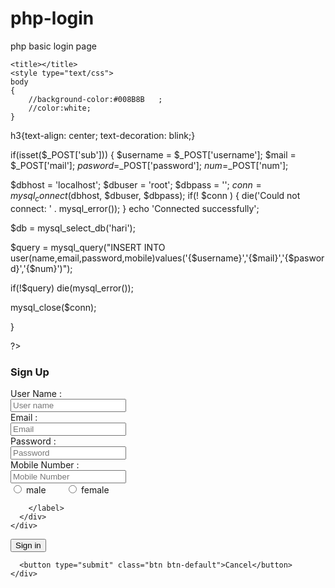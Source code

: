 # php-login
php basic login page
<!DOCTYPE html>
<html>
<head><!-- Latest compiled and minified CSS -->
<link rel="stylesheet" href="https://maxcdn.bootstrapcdn.com/bootstrap/3.3.5/css/bootstrap.min.css">

<!-- Optional theme -->
<link rel="stylesheet" href="https://maxcdn.bootstrapcdn.com/bootstrap/3.3.5/css/bootstrap-theme.min.css">

<!-- Latest compiled and minified JavaScript -->
<script src="https://maxcdn.bootstrapcdn.com/bootstrap/3.3.5/js/bootstrap.min.js"></script>
	<title></title>
	<style type="text/css">
	body
	{
		//background-color:#008B8B	 ;
		//color:white;
	}


h3{text-align: center;
text-decoration: blink;}
	</style>

</head>
<body>
<?php 

if(isset($_POST['sub']))
{
	 $username = $_POST['username'];
     $mail = $_POST['mail'];
     $pasword =$_POST['password'];
     $num=$_POST['num'];
     
    
	
   $dbhost = 'localhost';
   $dbuser = 'root';
   $dbpass = '';
   $conn = mysql_connect($dbhost, $dbuser, $dbpass);
   if(! $conn )
   {
     die('Could not connect: ' . mysql_error());
   }
   echo 'Connected successfully';
   
   $db = mysql_select_db('hari');
   
   $query = mysql_query("INSERT INTO user(name,email,password,mobile)values('{$username}','{$mail}','{$pasword}','{$num}')");
   
   if(!$query)
   die(mysql_error());
  
   mysql_close($conn);
	
}

   
?>


<h3 >Sign Up</h3> 

<div class="container">

<form  action="first.php" method = "post" class="form-horizontal">
  <div class="form-group">
    <label for="input" class="col-sm-5 control-label">User Name :</label>
    <div class="col-sm-4">
      <input type="text" name = "username" class="form-control"  placeholder="User name">
    </div>
  </div>
  <div class="form-group">
    <label for="inputEmail3" class="col-sm-5 control-label">Email  :</label>
    <div class="col-sm-4">
      <input type="email" name="mail" class="form-control" id="inputEmail3" placeholder="Email">
    </div>
  </div>
  <div class="form-group">
    <label for="pass word" class="col-sm-5 control-label">Password :</label>
    <div class="col-sm-4">
      <input type="password"  name="password" class="form-control" id="pass word" placeholder="Password">
    </div>
  </div>
  <div class="form-group">
    <label for="mobile nuber" class="col-sm-5 control-label">Mobile Number :</label>
    <div class="col-sm-4">
      <input type="values" name="num" class="form-control"  placeholder="Mobile Number">
    </div>
  </div>
  <div class="form-group">
    <div class="col-sm-offset-5 col-sm-7">
      <div class="radio-inline">
        <label>
          <input type="radio"  name="male"> male &nbsp	 &nbsp&nbsp &nbsp 
           <input type="radio" name="female"> female
        </label>
      </div>
    </div>
    <div class="col-sm-offset-5 col-sm-7">
      <div class="radio-inline">
        <label>
         
        </label>
      </div>
    </div>
  </div>
  <div class="form-group">
    <div class="col-sm-offset-5 col-sm-10">
      <button type="submit" class="btn btn-default" name="sub">Sign in</button>

      <button type="submit" class="btn btn-default">Cancel</button>
    </div>
  </div>
</form>
</div>


</body>
</html>
